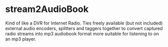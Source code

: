 stream2AudioBook
================

Kind of like a DVR for Internet Radio. Ties freely available (but not included) external audio encoders, splitters and taggers together to convert captured radio streams into mp3 audiobook format more suitable for listening to on an mp3 player.
